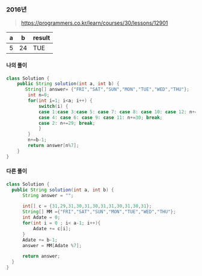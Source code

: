 ### 2016년



> https://programmers.co.kr/learn/courses/30/lessons/12901



| a    | b    | result |
| ---- | ---- | ------ |
| 5    | 24   | TUE    |

#### 나의 풀이

```java
class Solution {
    public String solution(int a, int b) {
       String[] answer= {"FRI","SAT","SUN","MON","TUE","WED","THU"};
        int n=0;
        for(int i=1; i<a; i++) {
            switch(i) {
            case 1:case 3:case 5: case 7: case 8: case 10: case 12: n+=31;break;
            case 4: case 6: case 9: case 11: n+=30; break;
            case 2: n+=29; break;
            }
        }
        n+=b-1;
        return answer[n%7];
    }
}
```

#### 다른 풀이

```java
class Solution {
  public String solution(int a, int b) {
      String answer = "";

      int[] c = {31,29,31,30,31,30,31,31,30,31,30,31};
      String[] MM ={"FRI","SAT","SUN","MON","TUE","WED","THU"};
      int Adate = 0;
      for(int i = 0 ; i< a-1; i++){
          Adate += c[i];
      }
      Adate += b-1;
      answer = MM[Adate %7];

      return answer;
  }
}
```

